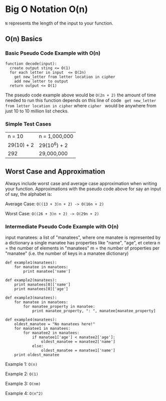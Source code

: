 # Big O Notation O(n)

```N``` represents the length of the input to your function.

## O(n) Basics


### Basic Pseudo Code Example with O(n)
```
function decode(input):
  create output sting <= O(1)
  for each letter in input  <= O(2n)
    get new_letter from letter location in cipher
    add new_letter to output 
  return output <= O(1)
```

The pseudo code example above would be ```O(2n + 2)```
the amount of time needed to run this function depends on this line of code ``` get new_letter from letter location in cipher``` where ```cipher ``` would be anywhere from just 10 to 10 million list checks.


### Simple Test Cases
  |               |               | 
  | ------------- |:------------- |
  | n = 10        | n = 1,000,000 | 
  | 29(10) + 2    | 29(10<sup>6</sup>) + 2  | 
  | 292           | 29,000,000    | 


## Worst Case and Approximation 
Always include worst case and average case approximation when writing your function. 
Approximations with the pseudo code above for say an input of say, the alphabet is: 

Average Case:
```O((13 + 3)n + 2) -> O(16n + 2)```

Worst Case:
```O((26 + 3)n + 2) -> O(29n + 2)```

### Intermediate Pseudo Code Example with O(n)
input manatees: a list of "manatees", where one manatee is represented by a dictionary
a single manatee has properties like "name", "age", et cetera
n = the number of elements in "manatees"
m = the number of properties per "manatee" (i.e. the number of keys in a manatee dictionary)


```
def example1(manatees):
    for manatee in manatees:
        print manatee['name']

def example2(manatees):
    print manatees[0]['name']
    print manatees[0]['age']

def example3(manatees):
    for manatee in manatees:
        for manatee_property in manatee:
            print manatee_property, ": ", manatee[manatee_property]

def example4(manatees):
    oldest_manatee = "No manatees here!"
    for manatee1 in manatees:
        for manatee2 in manatees:
            if manatee1['age'] < manatee2['age']:
                oldest_manatee = manatee2['name']
            else:
                oldest_manatee = manatee1['name']
    print oldest_manatee
```

Example 1:
```O(n)```

Example 2:
```O(1)```

Example 3:
```O(nm)```

Example 4:
```O(n^2)```